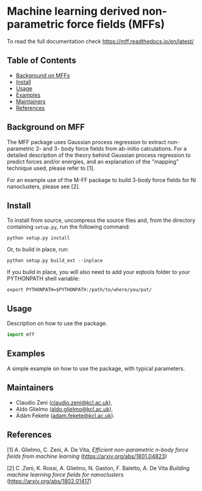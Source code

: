 # Machine learning derived non-parametric force fields (MFFs)

To read the full documentation check https://mff.readthedocs.io/en/latest/

## Table of Contents

- [Background on MFFs](#background)
- [Install](#install)
- [Usage](#usage)
- [Examples](#examples)
- [Maintainers](#maintainers)
- [References](#references)

## Background on MFF

The MFF package uses Gaussian process regression to extract non-parametric 2- and 3- body force fields from ab-initio calculations.
For a detailed description of the theory behind Gaussian process regression to predict forces and/or energies, and an explanation of the "mapping" technique used, please refer to [1].

For an example use of the M-FF package to build 3-body force fields for Ni nanoclusters, please see [2].

## Install

To install from source, uncompress the source files and, from the directory containing `setup.py`, run the following command:
    
    python setup.py install

Or, to build in place, run:
    
    python setup.py build_ext --inplace

If you build in place, you will also need to add your eqtools folder to your PYTHONPATH shell variable:
    
    export PYTHONPATH=$PYTHONPATH:/path/to/where/you/put/

## Usage

Description on how to use the package.

```py
import mff

```

## Examples

A simple example on how to use the package, with typical parameters.

## Maintainers

* Claudio Zeni (claudio.zeni@kcl.ac.uk),
* Aldo Glielmo (aldo.glielmo@kcl.ac.uk),
* Ádám Fekete (adam.fekete@kcl.ac.uk).

## References

[1] A. Glielmo, C. Zeni, A. De Vita, *Efficient non-parametric n-body force fields from machine learning* (https://arxiv.org/abs/1801.04823)

[2] C .Zeni, K. Rossi, A. Glielmo, N. Gaston, F. Baletto, A. De Vita *Building machine learning force fields for nanoclusters* (https://arxiv.org/abs/1802.01417)
